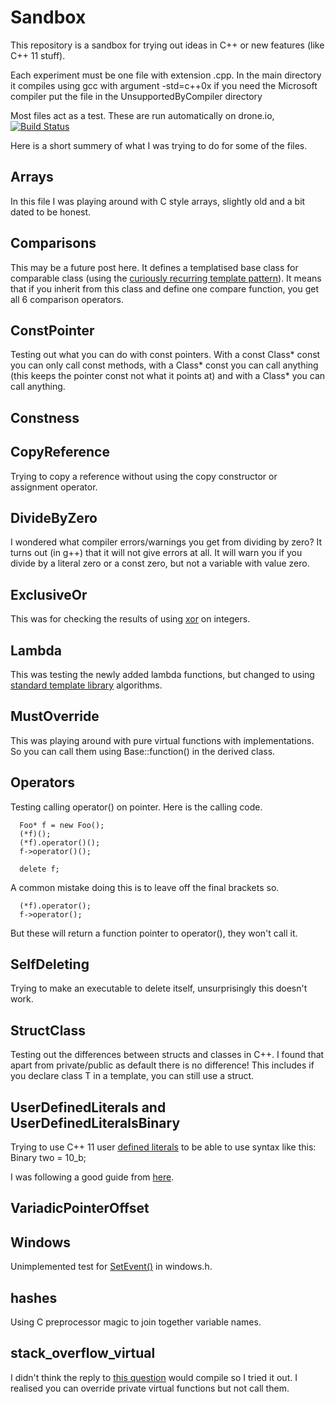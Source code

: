 # Sandbox #

This repository is a sandbox for trying out ideas in C++ or new features (like C++ 11 stuff).

Each experiment must be one file with extension .cpp. In the main directory it compiles using gcc with argument -std=c++0x if you need the Microsoft compiler put the file in the UnsupportedByCompiler directory

Most files act as a test. These are run automatically on drone.io, [![Build Status](https://drone.io/bitbucket.org/davidcorne/sandbox/status.png)](https://drone.io/bitbucket.org/davidcorne/sandbox/latest)

Here is a short summery of what I was trying to do for some of the files.

## Arrays ##
In this file I was playing around with C style arrays, slightly old and a bit dated to be honest.

## Comparisons ##
This may be a future post here. It defines a templatised base class for comparable class (using the [curiously recurring template pattern](http://en.wikipedia.org/wiki/Curiously_recurring_template_pattern)). It means that if you inherit from this class and define one compare function, you get all 6 comparison operators.

## ConstPointer ##
Testing out what you can do with const pointers. With a const Class* const you can only call const methods, with a Class* const you can call anything (this keeps the pointer const not what it points at) and with a Class* you can call anything.


## Constness ##

## CopyReference ##
Trying to copy a reference without using the copy constructor or assignment operator.

## DivideByZero ##
I wondered what compiler errors/warnings you get from dividing by zero?
It turns out (in g++) that it will not give errors at all. It will warn you if you divide by a literal zero or a const zero, but not a variable with value zero.

## ExclusiveOr ##
This was for checking the results of using [xor](http://en.wikipedia.org/wiki/Exclusive_or) on integers. 

## Lambda ##
This was testing the newly added lambda functions, but changed to using [standard template library](http://en.wikipedia.org/wiki/Standard_Template_Library) algorithms.

## MustOverride ##
This was playing around with pure virtual functions with implementations. So you can call them using Base::function() in the derived class.

## Operators ##
Testing calling operator() on pointer. Here is the calling code.

      Foo* f = new Foo();
      (*f)();
      (*f).operator()();
      f->operator()();

      delete f;

A common mistake doing this is to leave off the final brackets so.

      (*f).operator();
      f->operator();

But these will return a function pointer to operator(), they won't call it.

## SelfDeleting ##
Trying to make an executable to delete itself, unsurprisingly this doesn't work.

## StructClass ##
Testing out the differences between structs and classes in C++. I found that apart from private/public as default there is no difference! This includes if you declare class T in a template, you can still use a struct.

## UserDefinedLiterals and UserDefinedLiteralsBinary ##
Trying to use C++ 11 user [defined literals](http://enreference.com/w/cpp/language/user_literal) to be able to use syntax like this:
    Binary two = 10_b;

I was following a good guide from [here](http://akrzemi1.wordpress.com/2012/08/12/user-defined-literals-part-i/).

## VariadicPointerOffset ##

## Windows ##
Unimplemented test for [SetEvent()](http://msdn.microsoft.com/en-gb/library/windows/desktop/ms686211(v=vs.85).aspx) in windows.h.

## hashes ##
Using C preprocessor magic to join together variable names.

## stack\_overflow\_virtual ##
I didn't think the reply to [this question](http://stackoverflow.com/questions/6481260/non-virtual-interface-design-pattern-question-in-c-c) would compile so I tried it out. I realised you can override private virtual functions but not call them.


